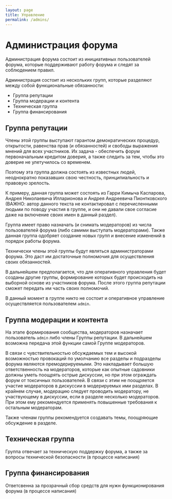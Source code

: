 ```yaml
---
layout: page
title: Управление
permalink: /admins/
---
```

# Администрация форума

Администрация форума состоит из инициативных пользователей форума, которые поддерживают работу форума и следят за соблюдением правил.

Администрация состоит из нескольких групп, которые разделяют между собой функциональные обязанности:

* Группа репутации
* Группа модерации и контента
* Техническая группа
* Группа финансирования

## Группа репутации
Члены этой группы выступают гарантом демократических процедур, открытости, равенства прав (и обязанностей) и свободы выражения мнений для всех участников. Их задача - обеспечить форум первоначальным кредитом доверия, а также следить за тем, чтобы это доверие не улетучилось со временем. 

Поэтому эта группа должна состоять из известных людей, неоднократно показавших свою честность, принципиальность и правовую зрелость.

К примеру, данная группа может состоять из Гарри Кимыча Каспарова, Андрея Николаевича Илларионова и Андрея Андреевича Пионтковского (ВАЖНО: автор данного текста не контактировал с перечисленными людьми по поводу участия в группе, и они не давали свое согласие даже на включение своих имен в данный раздел). 

Группа имеет право назначать (и снимать модераторов) из числа пользователей форума (либо самими выступать модераторами). Также данная группа одобряет создание новых групп и внесение изменений в порядок работы форума. 

Технически члены этой группы будут являться администраторами форума. Это даст им достаточные полномочия для осуществления своих обязанностей. 

В дальнейшем предполагается, что для оперативного управления будет созданы другие группы, формирование которых будет происходить на выборной основе из участников форума. После этого группа репутации сможет передать им часть своих полномочий. 

В данный момент в группе никто не состоит и оперативное управление осуществляется пользователем `admin`. 

## Группа модерации и контента
На этапе формирования сообщества, модераторов назначает пользователь `admin` либо члены Группы репутации. В дальнейшем возможна передача этой функции самой Группе модераторов.

В связи с чувствительностью обсуждаемых тем и высокой возможностью провокаций по умолчанию все разделы и подразделы форума являются премодерируемыми. Это накладывает большую ответственность на модераторов, которые как опытные садовники должны уметь поощрять острые дискуссии, но при этом ограждать форум от токсичных пользователей. В связи с этим не поощряется участие модераторов в дискуссии в модерируемых ими разделах. В крайнем случае, модерацию следует проводить модератору, не участвующему в дискуссии, если в разделе несколько модераторов. При этом ему рекомендуется применять повышенные требования к остальным модераторам. 

Также членам группы рекомендуется создавать темы, поощряющие обсуждение в разделе. 

## Техническая группа
Группа отвечает за техническую поддержку форума, а также за вопросы технической безопасности
(в процессе написания)


## Группа финансирования
Ответсвенна за прозрачный сбор средств для нужн функционирования форума
(в процессе написания)
